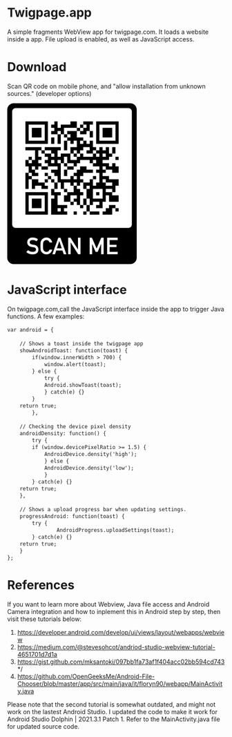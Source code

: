 # Twigpage.app

A simple fragments WebView app for twigpage.com. It loads a website inside a app. File upload is enabled, as well as JavaScript access.

# Download

Scan QR code on mobile phone, and "allow installation from unknown sources." (developer options)

<img src="https://github.com/flaneurette/Twigpage.app/blob/master/frame.png" />

# JavaScript interface

On twigpage.com,call the JavaScript interface inside the app to trigger Java functions. A few examples:

```	
var android = {

	// Shows a toast inside the twigpage app
	showAndroidToast: function(toast) {
		if(window.innerWidth > 700) {
			window.alert(toast);
		} else {
			try {
			Android.showToast(toast);
			} catch(e) {}
		}
	return true;
    	},
	
	// Checking the device pixel density
	androidDensity: function() {
		try {
		if (window.devicePixelRatio >= 1.5) {
			AndroidDevice.density('high');
			} else {
			AndroidDevice.density('low');
			} 
		} catch(e) {}
	return true;
	},

	// Shows a upload progress bar when updating settings.
	progressAndroid: function(toast) {
		try {
        		AndroidProgress.uploadSettings(toast);
		} catch(e) {}
	return true;
	}
};
```

# References

If you want to learn more about Webview, Java file access and Android Camera integration and how to inplement this in Android step by step, then visit these tutorials below:

1. https://developer.android.com/develop/ui/views/layout/webapps/webview
2. https://medium.com/@stevesohcot/andriod-studio-webview-tutorial-4651701d7d1a
3. https://gist.github.com/mksantoki/097bb1fa73af1f404acc02bb594cd743 */
4. https://github.com/OpenGeeksMe/Android-File-Chooser/blob/master/app/src/main/java/it/floryn90/webapp/MainActivity.java 

Please note that the second tutorial is somewhat outdated, and might not work on the lastest Android Studio. I updated the code to make it work for Android Studio Dolphin | 2021.3.1 Patch 1. Refer to the MainActivity.java file for updated source code.
